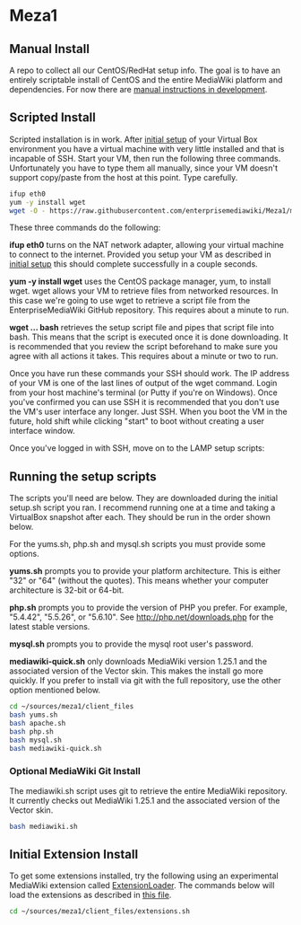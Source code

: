 # Meza1

## Manual Install
A repo to collect all our CentOS/RedHat setup info. The goal is to have an entirely scriptable install of CentOS and the entire MediaWiki platform and dependencies. For now there are [manual instructions in development](manual/README.md).

## Scripted Install
Scripted installation is in work. After [initial setup](manual/1.0-SettingUpVirtualBox.md) of your Virtual Box environment you have a virtual machine with very little installed and that is incapable of SSH. Start your VM, then run the following three commands. Unfortunately you have to type them all manually, since your VM doesn't support copy/paste from the host at this point. Type carefully.

```bash
ifup eth0
yum -y install wget
wget -O - https://raw.githubusercontent.com/enterprisemediawiki/Meza1/master/setup.sh | bash
```

These three commands do the following:

**ifup eth0** turns on the NAT network adapter, allowing your virtual machine to connect to the internet. Provided you setup your VM as described in [initial setup](manual/1.0-SettingUpVirtualBox.md) this should complete successfully in a couple seconds.

**yum -y install wget** uses the CentOS package manager, yum, to install wget. wget allows your VM to retrieve files from networked resources. In this case we're going to use wget to retrieve a script file from the EnterpriseMediaWiki GitHub repository. This requires about a minute to run.

**wget ... bash** retrieves the setup script file and pipes that script file into bash. This means that the script is executed once it is done downloading. It is recommended that you review the script beforehand to make sure you agree with all actions it takes. This requires about a minute or two to run.

Once you have run these commands your SSH should work. The IP address of your VM is one of the last lines of output of the wget command. Login from your host machine's terminal (or Putty if you're on Windows). Once you've confirmed you can use SSH it is recommended that you don't use the VM's user interface any longer. Just SSH. When you boot the VM in the future, hold shift while clicking "start" to boot without creating a user interface window.

Once you've logged in with SSH, move on to the LAMP setup scripts:

## Running the setup scripts

The scripts you'll need are below. They are downloaded during the initial setup.sh script you ran. I recommend running one at a time and taking a VirtualBox snapshot after each. They should be run in the order shown below.

For the yums.sh, php.sh and mysql.sh scripts you must provide some options.

**yums.sh** prompts you to provide your platform architecture. This is either "32" or "64" (without the quotes). This means whether your computer architecture is 32-bit or 64-bit.

**php.sh** prompts you to provide the version of PHP you prefer. For example, "5.4.42", "5.5.26", or "5.6.10". See http://php.net/downloads.php for the latest stable versions.

**mysql.sh** prompts you to provide the mysql root user's password.

**mediawiki-quick.sh** only downloads MediaWiki version 1.25.1 and the associated version of the Vector skin. This makes the install go more quickly. If you prefer to install via git with the full repository, use the other option mentioned below.

```bash
cd ~/sources/meza1/client_files
bash yums.sh
bash apache.sh
bash php.sh
bash mysql.sh
bash mediawiki-quick.sh
```

### Optional MediaWiki Git Install

The mediawiki.sh script uses git to retrieve the entire MediaWiki repository. It currently checks out MediaWiki 1.25.1 and the associated version of the Vector skin.

```bash
bash mediawiki.sh
```

## Initial Extension Install
To get some extensions installed, try the following using an experimental MediaWiki extension called [ExtensionLoader](https://github.com/jamesmontalvo3/ExtensionLoader). The commands below will load the extensions as described in [this file](https://github.com/jamesmontalvo3/ExtensionLoader/blob/master/ExtensionSettings.mod.php).

```bash
cd ~/sources/meza1/client_files/extensions.sh
```